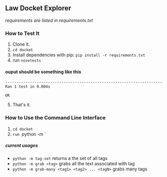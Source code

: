 ## Law Docket Explorer

*requirements are listed in requirements.txt*


### How to Test It
1. Clone it.
2. `cd docket`
3. Install dependencies with pip: `pip install -r requirements.txt`
4. run `nosetests`

#### ouput should be something like this
```
----------------------------------------------------------------------
Ran 1 test in 0.004s

OK
```
5. That's it.

### How to Use the Command Line Interface
1. `cd docket`
2. `run `python -m <options> <params>`
  ##### current usages
  - `python -m tag-set` returns a the set of all tags
  - `python -m grab <tag>` grabs all the text associated with tag
  - `python -m grab-many <tag1> <tag2> ... <tagN>` grabs many tags
